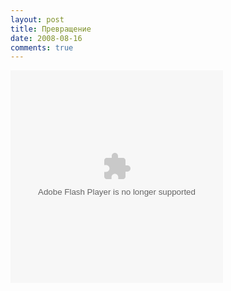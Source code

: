 ```yaml
---
layout: post
title: Превращение 
date: 2008-08-16
comments: true
---
```


<embed src="http://www.myheritagefiles.com/video/L/28/nsxi84_7016384a8d6a84wpi7kt84" width="340" height="340" type="application/x-shockwave-flash" wmode="transparent"/>

